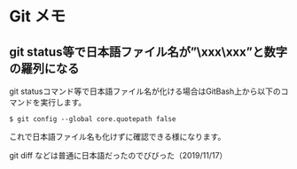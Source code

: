 # Git メモ



## git status等で日本語ファイル名が”\xxx\xxx”と数字の羅列になる

git statusコマンド等で日本語ファイル名が化ける場合はGitBash上から以下のコマンドを実行します。

```
$ git config --global core.quotepath false
```

これで日本語ファイル名も化けずに確認できる様になります。

git diff などは普通に日本語だったのでびびった（2019/11/17）


